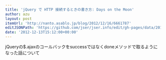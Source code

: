 ```yaml
---
title: 'jQuery で HTTP 接続するときの書き方: Days on the Moon'
author: azu
layout: post
itemUrl: 'http://nanto.asablo.jp/blog/2012/12/16/6661787'
editJSONPath: 'https://github.com/jser/jser.info/edit/gh-pages/data/2012/12/index.json'
date: '2012-12-13T15:12:00+00:00'
---
```

jQueryの$.ajaxのコールバックをsuccessではなくdoneメソッドで取るようになった話について
